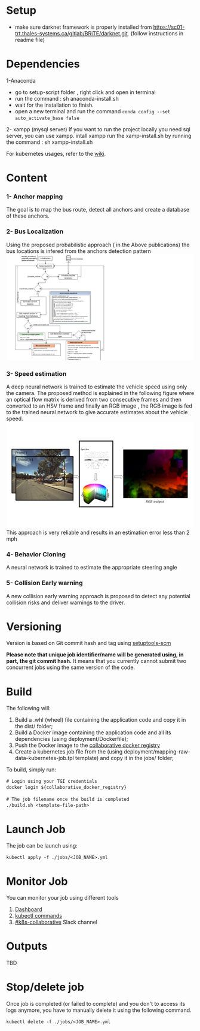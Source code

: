 

# Setup 
- make sure darknet framework is properly installed from https://sc01-trt.thales-systems.ca/gitlab/BRiTE/darknet.git. (follow instructions in readme file)
# Dependencies 
1-Anaconda

- go to setup-script folder , right click and open in terminal 
- run the command : sh anaconda-install.sh
- wait for the installation to finish.
- open a new terminal and run the command ```conda config --set auto_activate_base false```

2- xampp (mysql server)
If you want to run the project locally you need sql server, you can use xampp. intall xampp run the xamp-install.sh by running the command : sh xampp-install.sh

For kubernetes usages, refer to the [wiki](https://wiki-trt.thales-systems.ca/bin/view/Trt%20Quebec/Engineering/Infrastructure/VLANs/Collaborative_VLAN/Kubernetes/Usage/).
# Content
### 1- Anchor mapping
The goal is to map the bus route, detect all anchors and  create a database of these anchors.

### 2- Bus Localization
Using the proposed probabilistic approach ( in the Above publications) the bus locations is infered from the anchors detection pattern
![work flow](https://github.com/hayouni15/Cognitive-Bus/blob/master/md_images/Presentationd.jpg)

### 3- Speed estimation
A deep neural network is trained to estimate the vehicle speed using only the camera. The proposed method is explained in the following figure where an optical flow matrix is derived from two consecutive frames and then converted to an HSV frame and finally an RGB image , the RGB image is fed to the trained neural network to give accurate estimates about the vehicle speed.
![Speed estimation](https://github.com/hayouni15/Cognitive-Bus/blob/master/md_images/Presentation2.jpg)
This approach is very reliable and results in an estimation error less than 2 mph


### 4- Behavior Cloning
A neural network is trained to estimate the appropriate steering angle

### 5- Collision Early warning
A new collision early warning approach is proposed to detect any potential collision risks and deliver warnings to the driver.
# Versioning

Version is based on Git commit hash and tag using [setuptools-scm](https://pypi.org/project/setuptools-scm/)

**Please note that unique job identifier/name will be generated using, in part, the git commit hash.** It means that you currently cannot submit two concurrent jobs using the same version of the code.

# Build 

The following will:
1. Build a .whl (wheel) file containing the application code and copy it in the dist/ folder;
2. Build a Docker image containing the application code and all its dependencies (using deployment/Dockerfile);
3. Push the Docker image to the [collaborative docker registry](http://collaborative-docker-registry.collaborative.local/)
4. Create a kubernetes job file from the (using deployment/mapping-raw-data-kubernetes-job.tpl template) and copy it in the jobs/ folder;

To build, simply run:
```
# Login using your TGI credentials
docker login ${collaborative_docker_registry}

# The job filename once the build is completed
./build.sh <template-file-path>
```

# Launch Job

The job can be launch using:
```
kubectl apply -f ./jobs/<JOB_NAME>.yml
```

# Monitor Job

You can monitor your job using different tools

1. [Dashboard](https://dashboard.k8s.collaborative.local/#!/job?namespace=brite)
2. [kubectl commands](https://wiki-trt.thales-systems.ca/bin/view/Trt%20Quebec/Engineering/Infrastructure/VLANs/Collaborative_VLAN/Kubernetes/Usage/#HJob27slogs)
3. [#k8s-collaborative](https://thales-quebec.slack.com/messages/CLALVMM6U) Slack channel

# Outputs

TBD

# Stop/delete job

Once job is completed (or failed to complete) and you don't to access its logs anymore, you have to manually delete it using the following command.

```
kubectl delete -f ./jobs/<JOB_NAME>.yml
```

